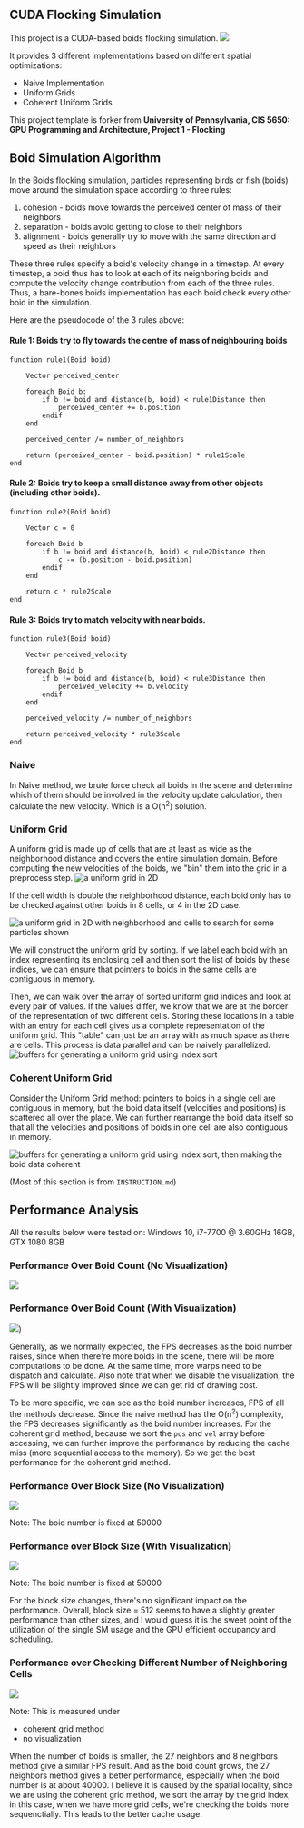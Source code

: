 ## CUDA Flocking Simulation
This project is a CUDA-based boids flocking simulation. 
![](images//boid.gif)

It provides 3 different implementations based on different spatial optimizations:
- Naive Implementation
- Uniform Grids
- Coherent Uniform Grids

This project template is forker from **University of Pennsylvania, CIS 5650: GPU Programming and Architecture,
Project 1 - Flocking**

## Boid Simulation Algorithm

In the Boids flocking simulation, particles representing birds or fish
(boids) move around the simulation space according to three rules:

1. cohesion - boids move towards the perceived center of mass of their neighbors
2. separation - boids avoid getting to close to their neighbors
3. alignment - boids generally try to move with the same direction and speed as
their neighbors

These three rules specify a boid's velocity change in a timestep.
At every timestep, a boid thus has to look at each of its neighboring boids
and compute the velocity change contribution from each of the three rules.
Thus, a bare-bones boids implementation has each boid check every other boid in
the simulation.

Here are the pseudocode of the 3 rules above:

#### Rule 1: Boids try to fly towards the centre of mass of neighbouring boids

```
function rule1(Boid boid)

    Vector perceived_center

    foreach Boid b:
        if b != boid and distance(b, boid) < rule1Distance then
            perceived_center += b.position
        endif
    end

    perceived_center /= number_of_neighbors

    return (perceived_center - boid.position) * rule1Scale
end
```

#### Rule 2: Boids try to keep a small distance away from other objects (including other boids).

```
function rule2(Boid boid)

    Vector c = 0

    foreach Boid b
        if b != boid and distance(b, boid) < rule2Distance then
            c -= (b.position - boid.position)
        endif
    end

    return c * rule2Scale
end
```

#### Rule 3: Boids try to match velocity with near boids.

```
function rule3(Boid boid)

    Vector perceived_velocity

    foreach Boid b
        if b != boid and distance(b, boid) < rule3Distance then
            perceived_velocity += b.velocity
        endif
    end

    perceived_velocity /= number_of_neighbors

    return perceived_velocity * rule3Scale
end
```

### Naive
In Naive method, we brute force check all boids in the scene and determine which of them should be involved in the velocity update calculation, then calculate the new velocity. Which is a O(n<sup>2</sup>) solution.

### Uniform Grid
A uniform grid is made up of cells that are at least as wide as the neighborhood
distance and covers the entire simulation domain.
Before computing the new velocities of the boids, we "bin" them into the grid in
a preprocess step.
![a uniform grid in 2D](images/Boids%20Ugrid%20base.png)

If the cell width is double the neighborhood distance, each boid only has to be
checked against other boids in 8 cells, or 4 in the 2D case.

![a uniform grid in 2D with neighborhood and cells to search for some particles shown](images/Boids%20Ugrid%20neighbor%20search%20shown.png)

We will construct the uniform grid by sorting. If we label each boid
with an index representing its enclosing cell and then sort the list of
boids by these indices, we can ensure that pointers to boids in the same cells
are contiguous in memory.

Then, we can walk over the array of sorted uniform grid indices and look at
every pair of values. If the values differ, we know that we are at the border
of the representation of two different cells. Storing these locations in a table
with an entry for each cell gives us a complete representation of the uniform
grid. This "table" can just be an array with as much space as there are cells.
This process is data parallel and can be naively parallelized.
![buffers for generating a uniform grid using index sort](images/Boids%20Ugrids%20buffers%20naive.png)

### Coherent Uniform Grid

Consider the Uniform Grid method: pointers to boids in
a single cell are contiguous in memory, but the boid data itself (velocities and
positions) is scattered all over the place. We can further rearrange the boid data
itself so that all the velocities and positions of boids in one cell are also
contiguous in memory.

![buffers for generating a uniform grid using index sort, then making the boid data coherent](images/Boids%20Ugrids%20buffers%20data%20coherent.png)

(Most of this section is from `INSTRUCTION.md`)

## Performance Analysis

All the results below were tested on: Windows 10, i7-7700 @ 3.60GHz 16GB, GTX 1080 8GB

### Performance Over Boid Count (No Visualization)
![](images//number_of_boids_to_fps.png)

### Performance Over Boid Count (With Visualization)
![](images//number_of_boids_to_fps(viz).png))

Generally, as we normally expected, the FPS decreases as the boid number raises, since when there're more boids in the scene, there will be more computations to be done. At the same time, more warps need to be dispatch and calculate. Also note that when we disable the visualization, the FPS will be slightly improved since we can get rid of drawing cost.

To be more specific, we can see as the boid number increases, FPS of all the methods decrease. Since the naive method has the O(n<sup>2</sup>) complexity, the FPS decreases significantly as the boid number increases. For the coherent grid method, because we sort the `pos` and `vel` array before accessing, we can further improve the performance by reducing the cache miss (more sequential access to the memory). So we get the best performance for the coherent grid method.

### Performance Over Block Size (No Visualization)
![](images//block_size_to_fps.png)

Note: The boid number is fixed at 50000

### Performance over Block Size (With Visualization)
![](images//block_size_to_fps(viz).png)

Note: The boid number is fixed at 50000

For the block size changes, there's no significant impact on the performance. Overall, block size = 512 seems to have a slightly greater performance than other sizes, and I would guess it is the sweet point of the utilization of the single SM usage and the GPU efficient occupancy and scheduling.

### Performance over Checking Different Number of Neighboring Cells
![](images//27vs8.png)

Note: This is measured under
- coherent grid method
- no visualization

When the number of boids is smaller, the 27 neighbors and 8 neighbors method give a similar FPS result. And as the boid count grows, the 27 neighbors method gives a better performance, especially when the boid number is at about 40000. I believe it is caused by the spatial locality, since we are using the coherent grid method, we sort the array by the grid index, in this case, when we have more grid cells, we're checking the boids more sequenctially. This leads to the better cache usage.
